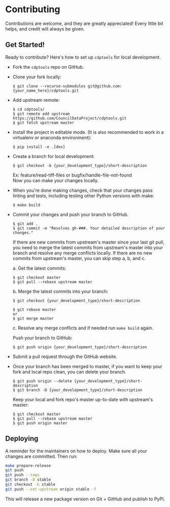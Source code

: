 # Contributing

Contributions are welcome, and they are greatly appreciated! Every little bit
helps, and credit will always be given.

## Get Started!
Ready to contribute? Here's how to set up `cdptools` for local development.

* Fork the `cdptools` repo on GitHub.

* Clone your fork locally:
    ```
    $ git clone --recurse-submodules git@github.com:{your_name_here}/cdptools.git
    ```

* Add upstream remote:
    ```
    $ cd cdptools/
    $ git remote add upstream https://github.com/CouncilDataProject/cdptools.git
    $ git fetch upstream master
    ```

* Install the project in editable mode. (It is also recommended to work in a virtualenv or anaconda environment):
    ```
    $ pip install -e .[dev]
    ```

* Create a branch for local development:
    ```
    $ git checkout -b {your_development_type}/short-description
    ```
    Ex: feature/read-tiff-files or bugfix/handle-file-not-found<br>
    Now you can make your changes locally.<br>

* When you're done making changes, check that your changes pass linting and tests, including testing other Python
versions with make:
    ```
    $ make build
    ```

* Commit your changes and push your branch to GitHub.
    ```
    $ git add .
    $ git commit -m "Resolves gh-###. Your detailed description of your changes."
    ```
    If there are new commits from upstream's master since your last git pull, you need to merge the latest commits from upstream's master into your branch and resolve any merge conflicts locally. If there are no new commits from upstream's master, you can skip step a, b, and c.

    a. Get the latest commits:
    ```
    $ git checkout master
    $ git pull --rebase upstream master
    ```

    b. Merge the latest commits into your branch:
    ```
    $ git checkout {your_development_type}/short-description

    $ git rebase master
    or
    $ git merge master
    ```

    c. Resolve any merge conflicts and if needed run `make build` again.

    Push your branch to GitHub:
    ```
    $ git push origin {your_development_type}/short-description
    ```


* Submit a pull request through the GitHub website.

* Once your branch has been merged to master, if you want to keep your fork and local repo clean, you can delete your branch.
    ```
    $ git push origin --delete {your_development_type}/short-description
    $ git branch -D {your_development_type}/short-description
    ```

    Keep your local and fork repo's master up-to-date with upstream's master:
    ```
    $ git checkout master
    $ git pull --rebase upstream master
    $ git push origin master
    ```

## Deploying

A reminder for the maintainers on how to deploy.
Make sure all your changes are committed.
Then run:

```bash
make prepare-release
git push
git push --tags
git branch -D stable
git checkout -b stable
git push --set-upstream origin stable -f
```

This will release a new package version on Git + GitHub and publish to PyPI.
